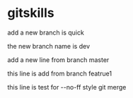 # gitskills


add a new branch is quick

the new branch name is dev

add a new line from branch master

this line is add from branch featrue1


this line is test for --no-ff style git merge
